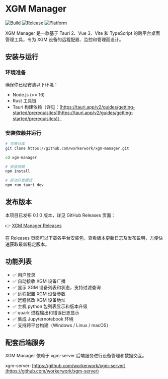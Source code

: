 # XGM Manager

[![Build](https://github.com/workerwork/xgm-manager/actions/workflows/tauri.yml/badge.svg)](https://github.com/workerwork/xgm-manager/actions)
[![Release](https://img.shields.io/github/v/release/workerwork/xgm-manager?include_prereleases)](https://github.com/workerwork/xgm-manager/releases)
[![Platform](https://img.shields.io/badge/platform-Windows%20%7C%20Linux%20%7C%20macOS-blue)](https://github.com/workerwork/xgm-manager/releases)

XGM Manager 是一款基于 Tauri 2、Vue 3、Vite 和 TypeScript 的跨平台桌面管理工具，专为 XGM 设备的远程配置、监控和管理而设计。

## 安装与运行

### 环境准备

确保你已经安装以下环境：

- Node.js (>= 16)
- Rust 工具链
- Tauri 构建依赖（详见：[https://tauri.app/v2/guides/getting-started/prerequisites](https://tauri.app/v2/guides/getting-started/prerequisites)）

### 安装依赖并运行

```bash
# 克隆仓库
git clone https://github.com/workerwork/xgm-manager.git

cd xgm-manager

# 安装依赖
npm install

# 启动开发模式
npm run tauri dev
```

## 发布版本

本项目已发布 0.1.0 版本，详见 GitHub Releases 页面：

👉 [XGM Manager Releases](https://github.com/workerwork/xgm-manager/releases)

在 Releases 页面可以下载各平台安装包，查看版本更新日志及发布说明，方便快速获取最新稳定版本。

## 功能列表

- ✅ 用户登录
- ✅ 自动接收 XGM 设备广播
- ✅ 显示 XGM 设备列表和状态，支持过滤查询
- ✅ 远程配置 XGM 设备参数
- ✅ 远程修改 XGM 设备地址
- ✅ 主机 python 包列表显示和版本升级
- ✅ quark 进程输出和错误日志显示
- ✅ 集成 Jupyternotebook 环境
- ✅ 支持跨平台构建（Windows / Linux / macOS）

## 配套后端服务

XGM Manager 依赖于 xgm-server 后端服务进行设备管理和数据交互。

xgm-server: [https://github.com/workerwork/xgm-server](https://github.com/workerwork/xgm-server)
